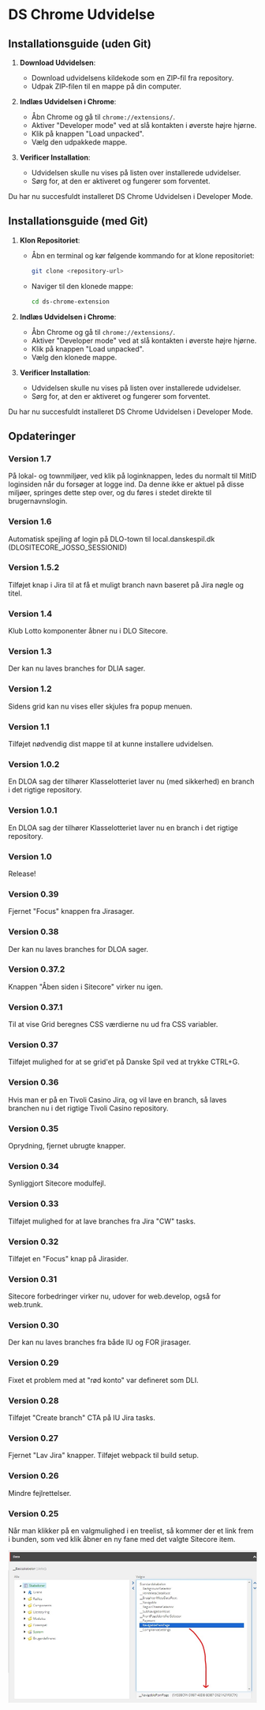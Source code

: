 # DS Chrome Udvidelse

## Installationsguide (uden Git)

1. **Download Udvidelsen**:
    - Download udvidelsens kildekode som en ZIP-fil fra repository.
    - Udpak ZIP-filen til en mappe på din computer.

2. **Indlæs Udvidelsen i Chrome**:
    - Åbn Chrome og gå til `chrome://extensions/`.
    - Aktiver "Developer mode" ved at slå kontakten i øverste højre hjørne.
    - Klik på knappen "Load unpacked".
    - Vælg den udpakkede mappe.

3. **Verificer Installation**:
    - Udvidelsen skulle nu vises på listen over installerede udvidelser.
    - Sørg for, at den er aktiveret og fungerer som forventet.

Du har nu succesfuldt installeret DS Chrome Udvidelsen i Developer Mode.

## Installationsguide (med Git)

1. **Klon Repositoriet**:
    - Åbn en terminal og kør følgende kommando for at klone repositoriet:
      ```sh
      git clone <repository-url>
      ```
    - Naviger til den klonede mappe:
      ```sh
      cd ds-chrome-extension
      ```

2. **Indlæs Udvidelsen i Chrome**:
    - Åbn Chrome og gå til `chrome://extensions/`.
    - Aktiver "Developer mode" ved at slå kontakten i øverste højre hjørne.
    - Klik på knappen "Load unpacked".
    - Vælg den klonede mappe.

3. **Verificer Installation**:
    - Udvidelsen skulle nu vises på listen over installerede udvidelser.
    - Sørg for, at den er aktiveret og fungerer som forventet.

Du har nu succesfuldt installeret DS Chrome Udvidelsen i Developer Mode.

## Opdateringer

### Version 1.7
På lokal- og townmiljøer, ved klik på loginknappen, ledes du normalt til MitID loginsiden når du forsøger at logge ind. Da denne ikke er aktuel på disse miljøer, springes dette step over, og du føres i stedet direkte til brugernavnslogin.

### Version 1.6
Automatisk spejling af login på DLO-town til local.danskespil.dk (DLOSITECORE_JOSSO_SESSIONID)

### Version 1.5.2
Tilføjet knap i Jira til at få et muligt branch navn baseret på Jira nøgle og titel.

### Version 1.4
Klub Lotto komponenter åbner nu i DLO Sitecore.

### Version 1.3
Der kan nu laves branches for DLIA sager.

### Version 1.2
Sidens grid kan nu vises eller skjules fra popup menuen.

### Version 1.1
Tilføjet nødvendig dist mappe til at kunne installere udvidelsen.

### Version 1.0.2
En DLOA sag der tilhører Klasselotteriet laver nu (med sikkerhed) en branch i det rigtige repository.

### Version 1.0.1
En DLOA sag der tilhører Klasselotteriet laver nu en branch i det rigtige repository.

### Version 1.0
Release!

### Version 0.39
Fjernet "Focus" knappen fra Jirasager.

### Version 0.38
Der kan nu laves branches for DLOA sager.

### Version 0.37.2
Knappen "Åben siden i Sitecore" virker nu igen.

### Version 0.37.1
Til at vise Grid beregnes CSS værdierne nu ud fra CSS variabler.

### Version 0.37
Tilføjet mulighed for at se grid'et på Danske Spil ved at trykke CTRL+G.

### Version 0.36
Hvis man er på en Tivoli Casino Jira, og vil lave en branch, så laves branchen nu i det rigtige Tivoli Casino repository.

### Version 0.35
Oprydning, fjernet ubrugte knapper.

### Version 0.34
Synliggjort Sitecore modulfejl.

### Version 0.33
Tilføjet mulighed for at lave branches fra Jira "CW" tasks.

### Version 0.32
Tilføjet en "Focus" knap på Jirasider.

### Version 0.31
Sitecore forbedringer virker nu, udover for web.develop, også for web.trunk.

### Version 0.30
Der kan nu laves branches fra både IU og FOR jirasager.

### Version 0.29
Fixet et problem med at "rød konto" var defineret som DLI.

### Version 0.28
Tilføjet "Create branch" CTA på IU Jira tasks.

### Version 0.27
Fjernet "Lav Jira" knapper. Tilføjet webpack til build setup.

### Version 0.26
Mindre fejlrettelser.

### Version 0.25
Når man klikker på en valgmulighed i en treelist, så kommer der et link frem i bunden, som ved klik åbner en ny fane med det valgte Sitecore item.

![](assets/ChromeExtensionAddUrlToTreeListIds.jpg)
